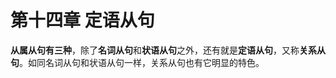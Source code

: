 # 第十四章 定语从句

<b>从属从句有三种</b>，除了**名词从句**和**状语从句**之外，还有就是**定语从句**，又称**关系从句**。如同名词从句和状语从句一样，关系从句也有它明显的特色。